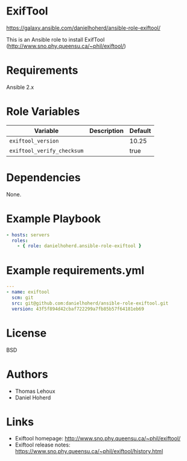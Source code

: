 # ExifTool

<https://galaxy.ansible.com/danielhoherd/ansible-role-exiftool/>

This is an Ansible role to install ExifTool (http://www.sno.phy.queensu.ca/~phil/exiftool/)

# Requirements

Ansible 2.x

# Role Variables

|            Variable        | Description | Default |
| -------------------------- | ----------- | ------- |
| `exiftool_version`         |             | 10.25   |
| `exiftool_verify_checksum` |             | true    |

# Dependencies

None.

# Example Playbook

```yml
- hosts: servers
  roles:
    - { role: danielhoherd.ansible-role-exiftool }
```

# Example requirements.yml

```yml
---
- name: exiftool
  scm: git
  src: git@github.com:danielhoherd/ansible-role-exiftool.git
  version: 43f5f894d42cbaf722299a7fb85b57f64181eb69
```

# License

BSD

# Authors

- Thomas Lehoux
- Daniel Hoherd

# Links

- Exiftool homepage: <http://www.sno.phy.queensu.ca/~phil/exiftool/>
- Exiftool release notes: <https://www.sno.phy.queensu.ca/~phil/exiftool/history.html>
